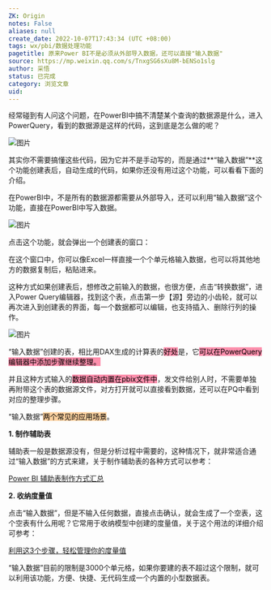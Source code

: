 ```yaml
---
ZK: Origin
notes: False 
aliases: null
create_date: 2022-10-07T17:43:34 (UTC +08:00)
tags: wx/pbi/数据处理功能
pagetitle: 原来Power BI不是必须从外部导入数据，还可以直接"输入数据"
source: https://mp.weixin.qq.com/s/TnxgSG6sXu8M-bENSo1slg
author: 采悟
status: 已完成 
category: 浏览文章  
uid: 
---
```


经常碰到有人问这个问题，在PowerBI中搞不清楚某个查询的数据源是什么，进入PowerQuery，看到的数据源是这样的代码，这到底是怎么做的呢？

![图片](https://mmbiz.qpic.cn/mmbiz_png/aHEbZtANQJPCae35JZibltBuamz8icwialMS4xHwYBWccqdrxU91sh01DvpkgEKsOU0IFJdlEVtePHSMokk0erZ6A/640?wx_fmt=png&wxfrom=5&wx_lazy=1&wx_co=1)

其实你不需要搞懂这些代码，因为它并不是手动写的，而是通过**“输入数据”**这个功能创建表后，自动生成的代码，如果你还没有用过这个功能，可以看看下面的介绍。

在PowerBI中，不是所有的数据源都需要从外部导入，还可以利用“输入数据”这个功能，直接在PowerBI中写入数据。

![图片](https://mmbiz.qpic.cn/mmbiz_png/aHEbZtANQJPCae35JZibltBuamz8icwialMDibaHneicPr9RWPDm2POpUgurRltpbiaZCQfK2rurVqwl1nzYq32RzYcQ/640?wx_fmt=png&wxfrom=5&wx_lazy=1&wx_co=1)

点击这个功能，就会弹出一个创建表的窗口：

在这个窗口中，你可以像Excel一样直接一个个单元格输入数据，也可以将其他地方的数据复制后，粘贴进来。

这种方式如果创建表后，想修改之前输入的数据，也很方便，点击“转换数据”，进入Power Query编辑器，找到这个表，点击第一步【源】旁边的小齿轮，就可以再次进入到创建表的界面，每一个数据都可以编辑，也支持插入、删除行列的操作。

![图片](https://mmbiz.qpic.cn/mmbiz_gif/aHEbZtANQJNGXuShF3UbRFOSA5Qa9dQA0F8W9EpRFnJkACqkCibSQxJwraWnF8XAZW3h8qM56uS8df7DLsuagxA/640?wx_fmt=gif&wxfrom=5&wx_lazy=1)

“输入数据”创建的表，相比用DAX生成的计算表的<mark style="background: #FF5582A6;">好处</mark>是，它<mark style="background: #FF5582A6;">可以在PowerQuery编辑器中添加步骤继续整理。</mark>

并且这种方式输入的<mark style="background: #FF5582A6;">数据自动内置在pbix文件中</mark>，发文件给别人时，不需要单独再附带这个表的数据源文件，对方打开就可以直接看到数据，还可以在PQ中看到对应的整理步骤。

“输入数据”<mark style="background: #FFB86CA6;">两个常见的应用场景</mark>。

**1\. 制作辅助表**

辅助表一般是数据源没有，但是分析过程中需要的，这种情况下，就非常适合通过“输入数据”的方式来建，关于制作辅助表的各种方式可以参考：

[Power BI 辅助表制作方式汇总](http://mp.weixin.qq.com/s?__biz=MzA4MzQwMjY4MA==&mid=2484071809&idx=1&sn=9e8f4916082c32cc0291a2e4e565f1fd&chksm=8e0c4756b97bce4087ec53dfb6e5380e7cb0662e73fa070f831e4283095505a5aced233e59c8&scene=21#wechat_redirect)  

**2\. 收纳度量值**

点击“输入数据”，但是不输入任何数据，直接点击确认，就会生成了一个空表，这个空表有什么用呢？它常用于收纳模型中创建的度量值，关于这个用法的详细介绍可参考：

[利用这3个步骤，轻松管理你的度量值](http://mp.weixin.qq.com/s?__biz=MzA4MzQwMjY4MA==&mid=2484069973&idx=1&sn=b14786fae234c7da3055c38f641d8556&chksm=8e0c4c82b97bc594eb16dd48bdf2c8b853f741b3a29cb6d9eee7881fcd0fd114d1b4515adfe0&scene=21#wechat_redirect)  

“输入数据”目前的限制是3000个单元格，如果你要建的表不超过这个限制，就可以利用该功能，方便、快捷、无代码生成一个内置的小型数据表。